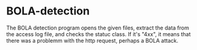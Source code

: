 # BOLA-detection
The BOLA detection program opens the given files, extract the data from the access log file, and checks the statuc class.
If it's "4xx", it means that there was a problemm with the http request, perhaps a BOLA attack.
